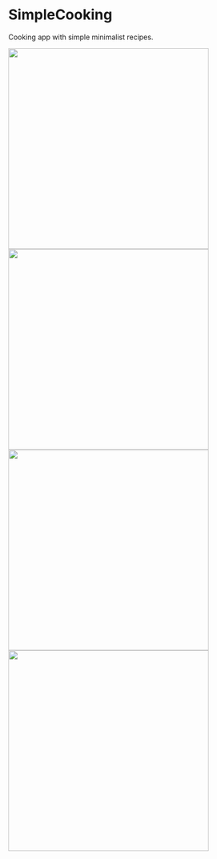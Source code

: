 # SimpleCooking
Cooking app with simple minimalist recipes.

<img src="https://raw.githubusercontent.com/benarmstead/SimpleCooking/readme/README_IMAGES/home.jpg" width="400"/><a> </a><img src="https://raw.githubusercontent.com/benarmstead/SimpleCooking/readme/README_IMAGES/shot1.jpg" width="400"/><a> </a><img src="https://raw.githubusercontent.com/benarmstead/SimpleCooking/readme/README_IMAGES/shot2.jpg" width="400"/><a> </a><img src="https://raw.githubusercontent.com/benarmstead/SimpleCooking/readme/README_IMAGES/shot3.jpg" width="400"/>
